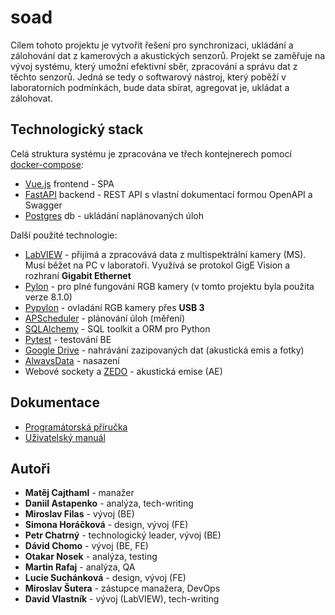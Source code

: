 # soad

Cílem tohoto projektu je vytvořit řešení pro synchronizaci, ukládání a zálohování dat z kamerových a akustických senzorů. 
Projekt se zaměřuje na vývoj systému, který umožní efektivní sběr, zpracování a správu dat z těchto senzorů. Jedná se tedy
o softwarový nástroj, který poběží v laboratorních podmínkách, bude data sbírat, agregovat je, ukládat a zálohovat.


## Technologický stack

Celá struktura systému je zpracována ve třech kontejnerech pomocí [docker-compose](https://docs.docker.com/compose/):

- [Vue.js](https://vuejs.org/) frontend - SPA
- [FastAPI](https://fastapi.tiangolo.com/) backend - REST API s vlastní dokumentací formou OpenAPI a Swagger
- [Postgres](https://www.postgresql.org/) db - ukládání naplánovaných úloh

Další použité technologie:

- [LabVIEW](https://www.ni.com/en/shop/labview.html) - přijímá a zpracovává data z multispektrální kamery (MS). Musí běžet na PC v laboratoři.
  Využívá se protokol GigE Vision a rozhraní **Gigabit Ethernet**
- [Pylon](https://www.baslerweb.com/en/downloads/software/?downloadCategory.values.label.data=pylon) - pro plné fungování RGB kamery (v tomto projektu byla použita verze 8.1.0)
- [Pypylon](https://github.com/basler/pypylon) - ovladání RGB kamery přes **USB 3**
- [APScheduler](https://github.com/agronholm/apscheduler) - plánování úloh (měření)
- [SQLAlchemy](https://www.sqlalchemy.org/) - SQL toolkit a ORM pro Python
- [Pytest](https://docs.pytest.org/en/stable/) - testování BE 
- [Google Drive](https://workspace.google.com/products/drive/) - nahrávání zazipovaných dat (akustická emis a fotky)
- [AlwaysData](https://www.alwaysdata.com/en/) - nasazení
- Webové sockety a [ZEDO](http://dakel.cz/index.php?pg=prod/dev/zedo_en) - akustická emise (AE)

## Dokumentace

- [Programátorská příručka](docs/cz/programmer/tex/out/main.pdf)
- [Uživatelský manuál](docs/cz/user/tex/out/main.pdf)

## Autoři

- **Matěj Cajthaml** - manažer
- **Daniil Astapenko** - analýza, tech-writing
- **Miroslav Filas** - vývoj (BE)
- **Simona Horáčková** - design, vývoj (FE)
- **Petr Chatrný** - technologický leader, vývoj (BE)
- **Dávid Chomo** - vývoj (BE, FE)
- **Otakar Nosek** - analýza, testing
- **Martin Rafaj** - analýza, QA
- **Lucie Suchánková** - design, vývoj (FE)
- **Miroslav Šutera** - zástupce manažera, DevOps
- **David Vlastník** - vývoj (LabVIEW), tech-writing
